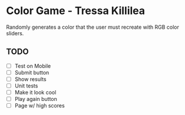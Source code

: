 # Color Game - Tressa Killilea

Randomly generates a color that the user must recreate with RGB color sliders.

## TODO

- [ ] Test on Mobile
- [ ] Submit button
- [ ] Show results
- [ ] Unit tests
- [ ] Make it look cool
- [ ] Play again button
- [ ] Page w/ high scores